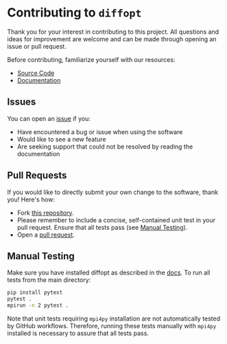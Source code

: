 # Contributing to `diffopt`

Thank you for your interest in contributing to this project. All questions and ideas for improvement are welcome and can be made through opening an issue or pull request.

Before contributing, familiarize yourself with our resources:

- [Source Code](https://github.com/AlanPearl/diffopt)
- [Documentation](https://diffopt.readthedocs.io)

## Issues

You can open an [issue](https://github.com/AlanPearl/diffopt/issues) if you:

- Have encountered a bug or issue when using the software
- Would like to see a new feature
- Are seeking support that could not be resolved by reading the documentation

## Pull Requests

If you would like to directly submit your own change to the software, thank you! Here's how:

- Fork [this repository](https://github.com/AlanPearl/diffopt).
- Please remember to include a concise, self-contained unit test in your pull request. Ensure that all tests pass (see [Manual Testing](#manual-testing)).
- Open a [pull request](https://github.com/AlanPearl/diffopt/pulls).

## Manual Testing

Make sure you have installed diffopt as described in the [docs](https://diffopt.readthedocs.io/en/latest/installation.html). To run all tests from the main directory:

```bash
pip install pytest
pytest .
mpirun -n 2 pytest .
```

Note that unit tests requiring `mpi4py` installation are not automatically tested by GitHub workflows. Therefore, running these tests manually with `mpi4py` installed is necessary to assure that all tests pass.
